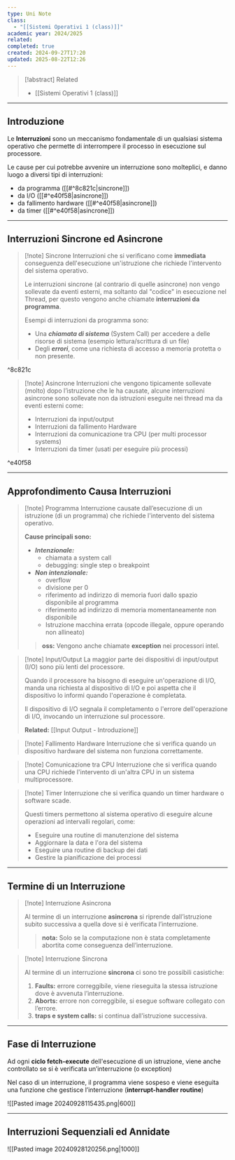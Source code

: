 ```yaml
---
type: Uni Note
class:
  - "[[Sistemi Operativi 1 (class)]]"
academic year: 2024/2025
related:
completed: true
created: 2024-09-27T17:20
updated: 2025-08-22T12:26
---
```

>[!abstract] Related
>- [[Sistemi Operativi 1 (class)]]

---
## Introduzione

Le **Interruzioni** sono un meccanismo fondamentale di un qualsiasi sistema operativo che permette di interrompere il processo in esecuzione sul processore.

Le cause per cui potrebbe avvenire un interruzione sono molteplici, e danno luogo a diversi tipi di interruzioni:
- da programma ([[#^8c821c|sincrone]])
- da I/O ([[#^e40f58|asincrone]])
- da fallimento hardware ([[#^e40f58|asincrone]])
- da timer ([[#^e40f58|asincrone]])

---
## Interruzioni Sincrone ed Asincrone

>[!note] Sincrone
>Interruzioni che si verificano come **immediata** conseguenza dell'esecuzione un'istruzione che richiede l'intervento del sistema operativo.
>
>Le interruzioni sincrone (al contrario di quelle asincrone) non vengo sollevate da eventi esterni, ma soltanto dal "codice" in esecuzione nel Thread, per questo vengono anche chiamate **interruzioni da programma**.
>
>Esempi di interruzioni da programma sono:
>- Una ***chiamata di sistema*** (System Call) per accedere a delle risorse di sistema (esempio lettura/scrittura di un file)
>- Degli ***errori***, come una richiesta di accesso a memoria protetta o non presente.

^8c821c

>[!note] Asincrone
>Interruzioni che vengono tipicamente sollevate (molto) dopo l’istruzione che le ha causate, alcune interruzioni asincrone sono sollevate non da istruzioni eseguite nei thread ma da eventi esterni come:
>- Interruzioni da input/output
>- Interruzioni da fallimento Hardware
>- Interruzioni da comunicazione tra CPU (per multi processor systems)
>- Interruzioni da timer (usati per eseguire più processi)

^e40f58

---
## Approfondimento Causa Interruzioni

>[!note] Programma
>Interruzione causate dall’esecuzione di un istruzione (di un programma) che richiede l'intervento del sistema operativo.
>
>**Cause principali sono:**
>- ***Intenzionale:*** 
>	- chiamata a system call
>	- debugging: single step o breakpoint
>- ***Non intenzionale:***
>	- overflow
>	- divisione per 0
>	- riferimento ad indirizzo di memoria fuori dallo spazio disponibile al programma
>	- riferimento ad indirizzo di memoria momentaneamente non disponibile
>	- Istruzione macchina errata (opcode illegale, oppure operando non allineato) 
>
>>**oss:** Vengono anche chiamate **exception** nei processori intel.

>[!note] Input/Output
>La maggior parte dei dispositivi di input/output (I/O) sono più lenti del processore.
>
>Quando il processore ha bisogno di eseguire un'operazione di I/O, manda una richiesta al dispositivo di I/O e poi aspetta che il dispositivo lo informi quando l'operazione è completata. 
>
>Il dispositivo di I/O segnala il completamento o l'errore dell'operazione di I/O, invocando un interruzione sul processore.
>
>**Related:** [[Input Output - Introduzione]]

>[!note] Fallimento Hardware
>Interruzione che si verifica quando un dispositivo hardware del sistema non funziona correttamente.

>[!note] Comunicazione tra CPU
>Interruzione che si verifica quando una CPU richiede l'intervento di un'altra CPU in un sistema multiprocessore.

>[!note] Timer
>Interruzione che si verifica quando un timer hardware o software scade.
>
>Questi timers permettono al sistema operativo di eseguire alcune operazioni ad intervalli regolari, come:
>- Eseguire una routine di manutenzione del sistema
>- Aggiornare la data e l'ora del sistema
>- Eseguire una routine di backup dei dati
>- Gestire la pianificazione dei processi

---
## Termine di un Interruzione

>[!note] Interruzione Asincrona
>
>Al termine di un interruzione **asincrona** si riprende dall’istruzione subito successiva a quella dove si è verificata l’interruzione.
>
>>**nota:** Solo se la computazione non è stata completamente abortita come conseguenza dell’interruzione.

>[!note] Interruzione Sincrona
>
>Al termine di un interruzione **sincrona** ci sono tre possibili casistiche:
>1. **Faults:** errore correggibile, viene rieseguita la stessa istruzione dove è avvenuta l’interruzione.
>2. **Aborts:** errore non correggibile, si esegue software collegato con l’errore.
>3. **traps e system calls:** si continua dall’istruzione successiva.

---
## Fase di Interruzione 

Ad ogni **ciclo fetch-execute** dell'esecuzione di un istruzione, viene anche controllato se si è verificata un’interruzione (o exception)

Nel caso di un interruzione, il programma viene sospeso e viene eseguita una funzione che gestisce l’interruzione (**interrupt-handler routine**)

![[Pasted image 20240928115435.png|600]]

---
## Interruzioni Sequenziali ed Annidate

![[Pasted image 20240928120256.png|1000]]
